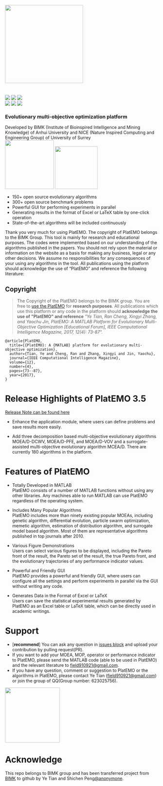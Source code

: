 <div><img src="https://wx1.sinaimg.cn/mw690/00752cx4ly1giwaot2hg8j30u00uzmya.jpg" width=256></div>

#
[![](https://img.shields.io/badge/Download-Latest-yellow.svg)](https://github.com/BIMK/PlatEMO/archive/master.zip) 
[![](https://img.shields.io/github/release/BIMK/PlatEMO.svg)](https://github.com/BIMK/PlatEMO/releases/)
[![](https://img.shields.io/badge/Matlab-%3E%3D%202018a%20-blue.svg)](#PlatEMO)  
[![](https://img.shields.io/badge/Windows-Pass-brightgreen.svg)](#PlatEMO)
[![](https://img.shields.io/badge/Linux-Pass-brightgreen.svg)](#PlatEMO)
[![](https://img.shields.io/badge/MacOS-Pass-brightgreen.svg)](#PlatEMO)
<h3>Evolutionary multi-objective optimization platform</h3>
Developed by BIMK (Institute of Bioinspired Intelligence and Mining Knowledge) of Anhui University and NICE (Nature Inspired Computing and Engineering Group) of University of Surrey
<div>
<img src="https://wx2.sinaimg.cn/mw690/00752cx4ly1gnpnfh0i4yj30m80m83zx.jpg" width=160>
<img src="https://wx2.sinaimg.cn/mw690/00752cx4ly1gnpnfgz0ulj30px08n74t.jpg" height=140>
</div>

* 150+ open source evolutionary algorithms
* 300+ open source benchmark problems
* Powerful GUI for performing experiments in parallel
* Generating results in the format of Excel or LaTeX table by one-click operation
* State-of-the-art algorithms will be included continuously

Thank you very much for using PlatEMO. The copyright of PlatEMO belongs to the BIMK Group. This
tool is mainly for research and educational purposes. The codes were implemented based on our
understanding of the algorithms published in the papers. You should not rely upon the material or
information on the website as a basis for making any business, legal or any other decisions. We
assume no responsibilities for any consequences of your using any algorithms in the tool. All
publications using the platform should acknowledge the use of “PlatEMO” and reference the
following literature:

## Copyright
> The Copyright of the PlatEMO belongs to the BIMK group. You are free to [use the PlatEMO](https://github.com/BIMK/PlatEMO/releases) for **research purposes**. All publications which use this platform or any code in the platform should **acknowledge the use of "PlatEMO" and reference** _"Ye Tian, Ran Cheng, Xingyi Zhang, and Yaochu Jin, PlatEMO: A MATLAB Platform for Evolutionary Multi-Objective Optimization [Educational Forum], IEEE Computational Intelligence Magazine, 2017, 12(4): 73-87"._  

```
@article{PlatEMO,
  title={{PlatEMO}: A {MATLAB} platform for evolutionary multi-objective optimization},
  author={Tian, Ye and Cheng, Ran and Zhang, Xingyi and Jin, Yaochu},
  journal={IEEE Computational Intelligence Magazine},
  volume={12},
  number={4},
  pages={73--87},
  year={2017},
}
```

# Release Highlights of PlatEMO 3.5
[Release Note can be found here](./Doc/releasenote.md)
* Enhance the application module, where users can define problems and save results more easily.

* Add three decomposition based multi-objective evolutionary algorithms MOEA/D-DCWV, MOEA/D-PFE, and MOEA/D-VOV and a surrogate-assisted multi-objective evolutionary algorithm MCEA/D. There are currently 180 algorithms in the platform.


# Features of PlatEMO
*  Totally Developed in MATLAB  
PlatEMO consists of a number of MATLAB functions without using any other libraries. Any machines able to run MATLAB can use PlatEMO regardless of the operating system.  

*  Includes Many Popular Algorithms  
PlatEMO includes more than ninety existing popular MOEAs, including genetic algorithm, differential evolution, particle swarm optimization, memetic algorithm, estimation of distribution algorithm, and surrogate model based algorithm. Most of them are representative algorithms published in top journals after 2010.  

*  Various Figure Demonstrations  
Users can select various figures to be displayed, including the Pareto front of the result, the Pareto set of the result, the true Pareto front, and the evolutionary trajectories of any performance indicator values.  

*  Powerful and Friendly GUI  
PlatEMO provides a powerful and friendly GUI, where users can configure all the settings and perform experiments in parallel via the GUI without writing any code.  

*  Generates Data in the Format of Excel or LaTeX  
Users can save the statistical experimental results generated by PlatEMO as an Excel table or LaTeX table, which can be directly used in academic writings.  

# Support  
* [**recommend**] You can ask any question in [issues block](https://github.com/BIMK/PlatEMO/issues) and upload your contribution by pulling request(PR).   
* If you want to add your MOEA, MOP, operator or performance indicator to PlatEMO, please send the MATLAB code (able to be used in PlatEMO) and the relevant literature to field910921@gmail.com.  
* If you have any question, comment or suggestion to PlatEMO or the algorithms in PlatEMO, please contact Ye Tian (field910921@gmail.com) or join the group of QQ(Group number: 623025756).    

<img src="https://wx1.sinaimg.cn/orj360/00752cx4ly1gvqopyciqpj60fm0ghjug02.jpg" width=180>  

# Acknowledge  
This repo belongs to BIMK group and has been transferred project from [BIMK](http://bimk.ahu.edu.cn/) to github by Ye Tian and Shichen Peng[@anonymone](https://github.com/anonymone).
